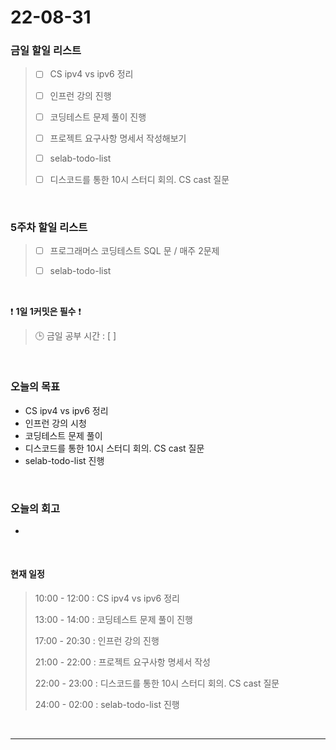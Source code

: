 # 22-08-31
 ### 금일 할일 리스트 
> - [ ]  CS ipv4 vs ipv6 정리
>
> - [ ]  인프런 강의 진행
>
> - [ ]  코딩테스트 문제 풀이 진행
>
>
> - [ ]  프로젝트 요구사항 명세서 작성해보기
>
> - [ ]  selab-todo-list
>
> - [ ]  디스코드를 통한 10시 스터디 회의. CS cast 질문

<br/>

### 5주차 할일 리스트  

> - [ ]  프로그래머스 코딩테스트 SQL 문 / 매주 2문제  
>
> - [ ]  selab-todo-list

<br/>

❗ **1일 1커밋은 필수** ❗
> 🕒 금일 공부 시간 :  [  ]    
  
<br/>

### 오늘의 목표
- CS ipv4 vs ipv6 정리
- 인프런 강의 시청
- 코딩테스트 문제 풀이
- 디스코드를 통한 10시 스터디 회의. CS cast 질문
- selab-todo-list 진행

<br>

### 오늘의 회고
- 

<br>

#### 현재 일정  
> 10:00 - 12:00 : CS ipv4 vs ipv6 정리
>
> 13:00 - 14:00 : 코딩테스트 문제 풀이 진행
>
> 17:00 - 20:30 : 인프런 강의 진행
>
> 21:00 - 22:00 : 프로젝트 요구사항 명세서 작성
>
> 22:00 - 23:00 : 디스코드를 통한 10시 스터디 회의. CS cast 질문
>
> 24:00 - 02:00 : selab-todo-list 진행

<br/>

------------  